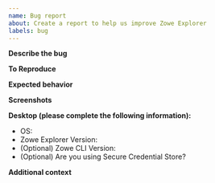 ```yaml
---
name: Bug report
about: Create a report to help us improve Zowe Explorer
labels: bug
---
```


<!--
  Before opening a new issue, please search our existing issues: https://github.com/zowe/vscode-extension-for-zowe/issues
-->

**Describe the bug**

<!-- A clear and concise description of what the bug is. -->

**To Reproduce**

<!--
Steps to reproduce the behavior:
1. Go to '...'
2. Click on '....'
3. Scroll down to '....'
4. See error
-->

**Expected behavior**

<!-- A clear and concise description of what you expected to happen. -->

**Screenshots**

<!-- If applicable, add screenshots to help explain your problem. -->

**Desktop (please complete the following information):**

- OS:
- Zowe Explorer Version:
- (Optional) Zowe CLI Version:
- (Optional) Are you using Secure Credential Store?
<!-- If you have SCS installed, please read the documentation for Integrating SCS within Zowe Explorer: https://github.com/zowe/vscode-extension-for-zowe/blob/master/docs/README-Security.md -->

**Additional context**

<!-- Add any other context about the problem here. -->
